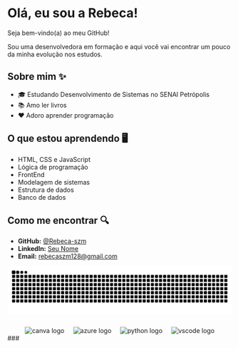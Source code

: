 # Olá, eu sou a Rebeca! 

Seja bem-vindo(a) ao meu GitHub!
 
Sou uma desenvolvedora em formação e aqui você vai encontrar um pouco da minha evolução nos estudos.
###

## Sobre mim ✨
 
- 🎓 Estudando Desenvolvimento de Sistemas no SENAI Petrópolis
- 📚 Amo ler livros
- ♥️ Adoro aprender programação

 
## O que estou aprendendo 🖥️
 
- HTML, CSS e JavaScript
- Lógica de programação
- FrontEnd
- Modelagem de sistemas
- Estrutura de dados
- Banco de dados
 
## Como me encontrar 🔍
 
- **GitHub:** [@Rebeca-szm](https://github.com/Rebeca-szm)
- **LinkedIn:** [Seu Nome](https://linkedin.com/in/seu-perfil)
- **Email:** rebecaszm128@gmail.com

![snake gif](https://raw.githubusercontent.com/Rebeca-szm/Rebeca-szm/f4353690f705ee070cf6f16d21025c20320ca1e9/github-contribution-grid-snake-dark.svg)

###
<div align="center">
  <img src="https://cdn.jsdelivr.net/gh/devicons/devicon/icons/canva/canva-original.svg" height="20" alt="canva logo"  />
  <img width="12" />
  <img src="https://cdn.jsdelivr.net/gh/devicons/devicon/icons/azure/azure-original.svg" height="40" alt="azure logo"  />
  <img width="12" />
  <img src="https://cdn.jsdelivr.net/gh/devicons/devicon/icons/python/python-original.svg" height="40" alt="python logo"  />
  <img width="12" />
  <img src="https://cdn.jsdelivr.net/gh/devicons/devicon/icons/vscode/vscode-original.svg" height="40" alt="vscode logo"  />
</div>
###
